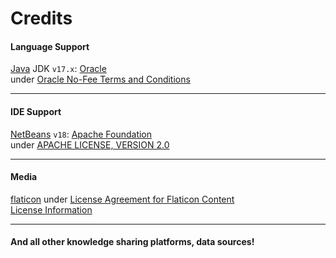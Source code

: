 # Credits
#### Language Support
[Java] JDK `v17.x`: [Oracle]\
under [Oracle No-Fee Terms and Conditions]

***

#### IDE Support
[NetBeans] `v18`: [Apache Foundation]\
under [APACHE LICENSE, VERSION 2.0]

***

#### Media
[flaticon] under [License Agreement for Flaticon Content]\
[License Information](../Credits/3rd%20Party%20License/)

***

#### And all other knowledge sharing platforms, data sources!

[Java]: https://www.oracle.com/java
[Oracle]: https://www.oracle.com/
[Oracle No-Fee Terms and Conditions]: https://www.oracle.com/downloads/licenses/no-fee-license.html
[NetBeans]: https://netbeans.apache.org/
[Apache Foundation]: https://www.apache.org/
[APACHE LICENSE, VERSION 2.0]: https://www.apache.org/licenses/LICENSE-2.0
[flaticon]: https://www.flaticon.com/
[License Agreement for Flaticon Content]: https://www.freepikcompany.com/legal#nav-flaticon-agreement